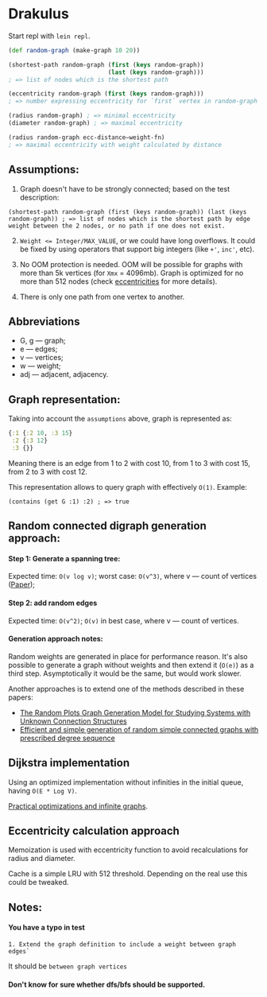 # Drakulus

Start repl with `lein repl`.

```clojure
(def random-graph (make-graph 10 20))

(shortest-path random-graph (first (keys random-graph))
                            (last (keys random-graph)))
; => list of nodes which is the shortest path

(eccentricity random-graph (first (keys random-graph)))
; => number expressing eccentricity for `first` vertex in random-graph

(radius random-graph) ; => minimal eccentricity
(diameter random-graph) ; => maximal eccentricity

(radius random-graph ecc-distance—weight-fn) 
; => maximal eccentricity with weight calculated by distance
```

## Assumptions:

1. Graph doesn't have to be strongly connected; based on the test description: 

```
(shortest-path random-graph (first (keys random-graph)) (last (keys random-graph)) ; => list of nodes which is the shortest path by edge weight between the 2 nodes, or no path if one does not exist.
```

2. `Weight <= Integer/MAX_VALUE`, or we could have long overflows. It could be
fixed by using operators that support big integers (like `+'`, `inc'`, etc). 

3. No OOM protection is needed. OOM will be possible for graphs with more than 5k
vertices (for `Xmx` = 4096mb). Graph is optimized for no more than 512 nodes
(check [eccentricities](https://github.com/Liverm0r/Drakulus#eccentricity-calculation-approach) for more details).

4. There is only one path from one vertex to another.

## Abbreviations

- G, g — graph;
- e — edges; 
- v — vertices;
- w — weight;
- adj — adjacent, adjacency.

## Graph representation:

Taking into account the `assumptions` above, graph is represented as: 

```clojure
{:1 {:2 10, :3 15}
 :2 {:3 12}
 :3 {}}
```

Meaning there is an edge from 1 to 2 with cost 10, from 1 to 3 with cost 15,
from 2 to 3 with cost 12. 

This representation allows to query graph with effectively `O(1)`. Example:

`(contains (get G :1) :2) ; => true`

## Random connected digraph generation approach:

#### Step 1: Generate a spanning tree:

Expected time: `O(v log v)`; worst case: `O(v^3)`, where v — count of vertices
([Paper](https://www.cs.cmu.edu/~15859n/RelatedWork/Broder-GenRanSpanningTrees.pdf));

#### Step 2: add random edges 

Expected time: `O(v^2)`; `O(v)` in best case, where v — count of vertices.

#### Generation approach notes:

Random weights are generated in place for performance reason. It's also possible
to generate a graph without weights and then extend it (`O(e)`) as a third step.
Asymptotically it would be the same, but would work slower.

Another approaches is to extend one of the methods described in these papers:

- [The Random Plots Graph Generation Model for Studying Systems with Unknown Connection Structures](https://www.mdpi.com/1099-4300/24/2/297)
- [Efficient and simple generation of random simple connected graphs with
prescribed degree sequence](http://complexnetworks.fr/wp-content/uploads/2011/01/random.pdf)

## Dijkstra implementation

Using an optimized implementation without infinities in the initial queue, 
having `O(E * Log V)`.

[Practical optimizations and infinite
graphs](https://en.wikipedia.org/wiki/Dijkstra%27s_algorithm#cite_note-felner-9).

## Eccentricity calculation approach

Memoization is used with eccentricity function to avoid recalculations for 
radius and diameter.

Cache is a simple LRU with 512 threshold. Depending on the real use this could be
tweaked.

## Notes: 

#### You have a typo in test 
```
1. Extend the graph definition to include a weight between graph edges` 
```
It should be `between graph vertices`

#### Don't know for sure whether dfs/bfs should be supported.

